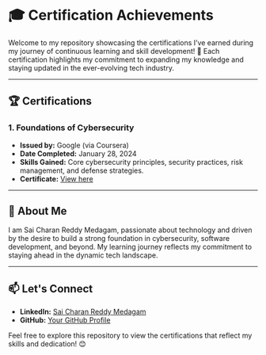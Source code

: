 # 🎓 Certification Achievements

Welcome to my repository showcasing the certifications I’ve earned during my journey of continuous learning and skill development! 🚀 Each certification highlights my commitment to expanding my knowledge and staying updated in the ever-evolving tech industry.

---

## 🏆 Certifications

### 1. Foundations of Cybersecurity  
- **Issued by:** Google (via Coursera)  
- **Date Completed:** January 28, 2024  
- **Skills Gained:** Core cybersecurity principles, security practices, risk management, and defense strategies.  
- **Certificate:** [View here](https://coursera.org/verify/S4W8QMTMHNQE)  

---

## 🚀 About Me  
I am Sai Charan Reddy Medagam, passionate about technology and driven by the desire to build a strong foundation in cybersecurity, software development, and beyond. My learning journey reflects my commitment to staying ahead in the dynamic tech landscape.  

---

## 📫 Let's Connect  
- **LinkedIn:** [Sai Charan Reddy Medagam](https://www.linkedin.com/in/sai-charan-reddy-medagam-1b588b2a7/)  
- **GitHub:** [Your GitHub Profile](#)  

Feel free to explore this repository to view the certifications that reflect my skills and dedication! 😊

